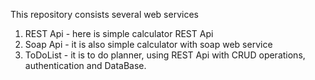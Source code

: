 This repository consists several web services
1. REST Api - here is simple calculator REST Api
2. Soap Api - it is also simple calculator with soap web service
3. ToDoList - it is to do planner, using REST Api with CRUD operations, authentication and DataBase.

